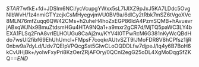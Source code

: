 $START$wfkE+fd+JDSlm6NCi/ycVcupgYWxx5sL7lJIXZ9pJxJ5KA7LDdc5OvgNlbWvH/1z4nmiGTYzcjkCsMHyegvjmVU0BV9a/6dlCy2tRbk7mSZ6tVgoXVc8MLN76mfZuqq6QW42CMs+h2uheH4hoZxEGP86ldA4PzmSQMB+hAvuevrjABxqWJNx9BmuZtdsmHGu4HTA9NQa1+a9mxr2gCR7d/MjTQ5paWC3LY4bEXA1FLSq2FnA8vrIELHOUGu8CaAj2nu/KYV4I0TPwRcM6G381nKyWcQBdHdo7wsUI2fibf69EhUhUmcl+FMpsF7coqkrAUtvSZT9IJMoFDR8V8hCPfsz1ljR0nbw9a7dyLd/Udv7QEIpVPQcgSst5GlwCLoOQDDLfw7djpeJ/Iq4y6B7BoH6kCvUHjBk+/yoIwFxyPri8KzOerZRjAFOry/0QCnl2egG25oDL4XgMoDqgSfZKQ==$END$